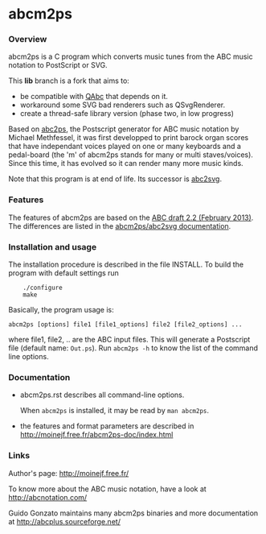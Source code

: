 # abcm2ps

### Overview

abcm2ps is a C program which converts music tunes from the ABC music notation
to PostScript or SVG.

This **lib** branch is a fork that aims to:
- be compatible with [QAbc](https://github.com/be1/qabc/tree/svg) that depends on it.
- workaround some SVG bad renderers such as QSvgRenderer.
- create a thread-safe library version (phase two, in low progress)

Based on [abc2ps](https://github.com/methf/abc2ps),
the Postscript generator for ABC music notation by Michael Methfessel,
it was first developped to print barock organ scores that have independant
voices played on one or many keyboards and a pedal-board
(the 'm' of abcm2ps stands for many or multi staves/voices).
Since this time, it has evolved so it can render many more music kinds.

Note that this program is at end of life. Its successor is
[abc2svg](https://chiselapp.com/user/moinejf/repository/abc2svg).

### Features

The features of abcm2ps are based on the
[ABC draft 2.2 (February 2013)](http://abcnotation.com/wiki/abc:standard:v2.2).
The differences are listed in the
[abcm2ps/abc2svg documentation](http://moinejf.free.fr/abcm2ps-doc/features.html).

### Installation and usage

The installation procedure is described in the file INSTALL.
To build the program with default settings run

```
    ./configure
    make
```

Basically, the program usage is:

    abcm2ps [options] file1 [file1_options] file2 [file2_options] ...

where file1, file2, .. are the ABC input files.
This will generate a Postscript file (default name: `Out.ps`).
Run `abcm2ps -h` to know the list of the command line options.

### Documentation

- abcm2ps.rst describes all command-line options.

  When `abcm2ps` is installed, it may be read by `man abcm2ps`.

- the features and format parameters are described in
    http://moinejf.free.fr/abcm2ps-doc/index.html

### Links

Author's page: http://moinejf.free.fr/

To know more about the ABC music notation, have a look at
    http://abcnotation.com/

Guido Gonzato maintains many abcm2ps binaries and more documentation at
    http://abcplus.sourceforge.net/
